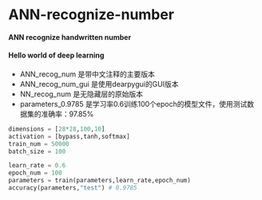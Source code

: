 # ANN-recognize-number
#### ANN recognize handwritten number
#### Hello world of deep learning

- ANN_recog_num 是带中文注释的主要版本
- ANN_recog_num_gui 是使用dearpygui的GUI版本
- NN_recog_num 是无隐藏层的原始版本
- parameters_0.9785 是学习率0.6训练100个epoch的模型文件，使用测试数据集的准确率：97.85%

```py
dimensions = [28*28,100,10]
activation = [bypass,tanh,softmax]
train_num = 50000
batch_size = 100

learn_rate = 0.6 
epoch_num = 100
parameters = train(parameters,learn_rate,epoch_num)
accuracy(parameters,"test") # 0.9785
```
